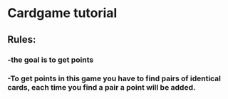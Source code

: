 
# Cardgame tutorial #
## Rules: ##
### -the goal is to get points ###
### -To get points in this game you have to find pairs of identical cards, each time you find a pair a point will be added. ###
